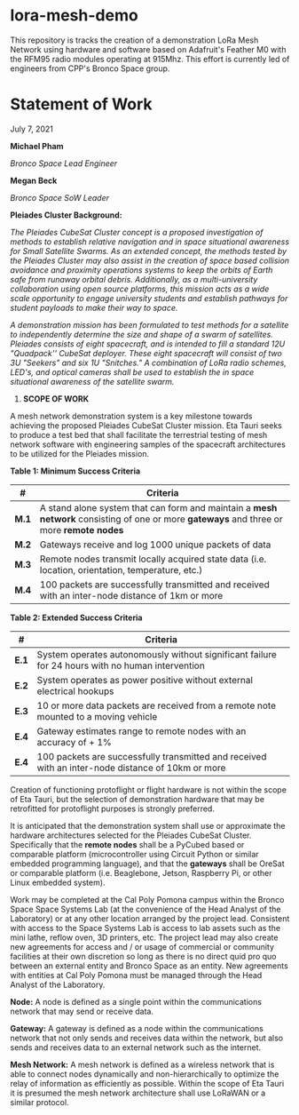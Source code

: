 # lora-mesh-demo
This repository is tracks the creation of a demonstration LoRa Mesh Network using hardware and software based on Adafruit's Feather M0 with the RFM95 radio modules operating at 915Mhz. This effort is currently led of engineers from CPP's Bronco Space group.

# Statement of Work

July 7, 2021

**Michael Pham**

_Bronco Space Lead Engineer_

**Megan Beck**

_Bronco Space SoW Leader_

**Pleiades Cluster Background:** 

_The Pleiades CubeSat Cluster concept is a proposed investigation of methods to establish relative navigation and in space situational awareness for Small Satellite Swarms. As an extended concept, the methods tested by the Pleiades Cluster may also assist in the creation of space based collision avoidance and proximity operations systems to keep the orbits of Earth safe from runaway orbital debris. Additionally, as a multi-university collaboration using open source platforms, this mission acts as a wide scale opportunity to engage university students and establish pathways for student payloads to make their way to space._

_A demonstration mission has been formulated to test methods for a satellite to independently determine the size and shape of a swarm of satellites. Pleiades consists of eight spacecraft, and is intended to fill a standard 12U &quot;Quadpack&#39;&#39; CubeSat deployer. These eight spacecraft will consist of two 3U &quot;Seekers&quot; and six 1U &quot;Snitches.&quot; A combination of LoRa radio schemes, LED&#39;s, and optical cameras shall be used to establish the in space situational awareness of the satellite swarm._

1. **SCOPE OF WORK**

A mesh network demonstration system is a key milestone towards achieving the proposed Pleiades CubeSat Cluster mission. Eta Tauri seeks to produce a test bed that shall facilitate the terrestrial testing of mesh network software with engineering samples of the spacecraft architectures to be utilized for the Pleiades mission.

**Table 1: Minimum Success Criteria**

| **#** | **Criteria** |
| --- | --- |
| **M.1** | A stand alone system that can form and maintain a **mesh network** consisting of one or more **gateways** and three or more **remote nodes** |
| **M.2** | Gateways receive and log 1000 unique packets of data |
| **M.3** | Remote nodes transmit locally acquired state data (i.e. location, orientation, temperature, etc.) |
| **M.4** | 100 packets are successfully transmitted and received with an inter-node distance of 1km or more |

**Table 2: Extended Success Criteria**

| **#** | **Criteria** |
| --- | --- |
| **E.1** | System operates autonomously without significant failure for 24 hours with no human intervention |
| **E.2** | System operates as power positive without external electrical hookups |
| **E.3** | 10 or more data packets are received from a remote note mounted to a moving vehicle |
| **E.4** | Gateway estimates range to remote nodes with an accuracy of + 1% |
| **E.4** | 100 packets are successfully transmitted and received with an inter-node distance of 10km or more |

Creation of functioning protoflight or flight hardware is not within the scope of Eta Tauri, but the selection of demonstration hardware that may be retrofitted for protoflight purposes is strongly preferred.

It is anticipated that the demonstration system shall use or approximate the hardware architectures selected for the Pleiades CubeSat Cluster. Specifically that the **remote nodes** shall be a PyCubed based or comparable platform (microcontroller using Circuit Python or similar embedded programming language), and that the **gateways** shall be OreSat or comparable platform (i.e. Beaglebone, Jetson, Raspberry Pi, or other Linux embedded system).

Work may be completed at the Cal Poly Pomona campus within the Bronco Space Space Systems Lab (at the convenience of the Head Analyst of the Laboratory) or at any other location arranged by the project lead. Consistent with access to the Space Systems Lab is access to lab assets such as the mini lathe, reflow oven, 3D printers, etc. The project lead may also create new agreements for access and / or usage of commercial or community facilities at their own discretion so long as there is no direct quid pro quo between an external entity and Bronco Space as an entity. New agreements with entities at Cal Poly Pomona must be managed through the Head Analyst of the Laboratory.

**Node:** A node is defined as a single point within the communications network that may send or receive data.

**Gateway:** A gateway is defined as a node within the communications network that not only sends and receives data within the network, but also sends and receives data to an external network such as the internet.

**Mesh Network:** A mesh network is defined as a wireless network that is able to connect nodes dynamically and non-hierarchically to optimize the relay of information as efficiently as possible. Within the scope of Eta Tauri it is presumed the mesh network architecture shall use LoRaWAN or a similar protocol.

